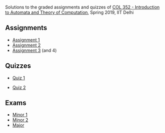 Solutions to the graded assignments and quizzes of [COL 352 - Introduction to Automata and Theory of Computation](http://www.cse.iitd.ernet.in/~ssen/col352/admin352.html), Spring 2019, IIT Delhi



## Assignments

* [Assignment 1](Assignments/Assignment1.pdf)
* [Assignment 2](Assignments/Assignment2.pdf)
* [Assignment 3](Assignments/Assignment3.pdf) (and 4)



## Quizzes

* [Quiz 1](Quizzes/Quiz1.pdf)

* [Quiz 2](Quizzes/Quiz2.pdf)

  

## Exams

* [Minor 1](Exams/Minor1.pdf)
* [Minor 2](default.html)
* [Major](default.html)

